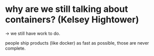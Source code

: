 # why are we still talking about containers? (Kelsey Hightower)

-> we still have work to do.

people ship products (like docker) as fast as possible, those are never
complete.
